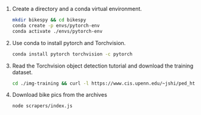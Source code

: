 1. Create a directory and a conda virtual environment.
   ```sh
   mkdir bikespy && cd bikespy
   conda create -p envs/pytorch-env
   conda activate ./envs/pytorch-env
   
1. Use conda to install pytorch and Torchvision.
   ```sh
   conda install pytorch torchvision -c pytorch
   ```

1. Read the Torchvision object detection tutorial and download the training dataset.
   ```sh
   cd ./img-training && curl -l https://www.cis.upenn.edu/~jshi/ped_html/PennFudanPed.zip && unzip PennFudanPed.zip && cd ../
   ```

1. Download bike pics from the archives
   ```sh
   node scrapers/index.js

